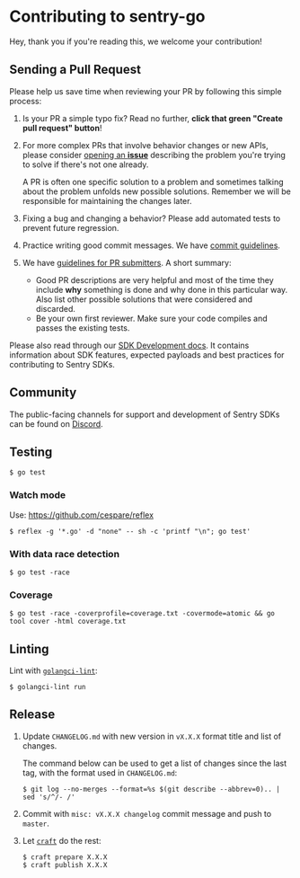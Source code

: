 # Contributing to sentry-go

Hey, thank you if you're reading this, we welcome your contribution!

## Sending a Pull Request

Please help us save time when reviewing your PR by following this simple
process:

1. Is your PR a simple typo fix? Read no further, **click that green "Create
   pull request" button**!

2. For more complex PRs that involve behavior changes or new APIs, please
   consider [opening an **issue**][new-issue] describing the problem you're
   trying to solve if there's not one already.

   A PR is often one specific solution to a problem and sometimes talking about
   the problem unfolds new possible solutions. Remember we will be responsible
   for maintaining the changes later.

3. Fixing a bug and changing a behavior? Please add automated tests to prevent
   future regression.

4. Practice writing good commit messages. We have [commit
   guidelines][commit-guide].

5. We have [guidelines for PR submitters][pr-guide]. A short summary:

   - Good PR descriptions are very helpful and most of the time they include
     **why** something is done and why done in this particular way. Also list
     other possible solutions that were considered and discarded.
   - Be your own first reviewer. Make sure your code compiles and passes the
     existing tests.

[new-issue]: https://github.com/Cleanshelf/sentry-go/issues/new/choose
[commit-guide]: https://develop.sentry.dev/code-review/#commit-guidelines
[pr-guide]: https://develop.sentry.dev/code-review/#guidelines-for-submitters

Please also read through our [SDK Development docs](https://develop.sentry.dev/sdk/).
It contains information about SDK features, expected payloads and best practices for
contributing to Sentry SDKs.

## Community

The public-facing channels for support and development of Sentry SDKs can be found on [Discord](https://discord.gg/Ww9hbqr).

## Testing

```console
$ go test
```

### Watch mode

Use: https://github.com/cespare/reflex

```console
$ reflex -g '*.go' -d "none" -- sh -c 'printf "\n"; go test'
```

### With data race detection

```console
$ go test -race
```

### Coverage

```console
$ go test -race -coverprofile=coverage.txt -covermode=atomic && go tool cover -html coverage.txt
```

## Linting

Lint with [`golangci-lint`](https://github.com/golangci/golangci-lint):

```console
$ golangci-lint run
```

## Release

1. Update `CHANGELOG.md` with new version in `vX.X.X` format title and list of changes.

   The command below can be used to get a list of changes since the last tag, with the format used in `CHANGELOG.md`:

   ```console
   $ git log --no-merges --format=%s $(git describe --abbrev=0).. | sed 's/^/- /'
   ```

2. Commit with `misc: vX.X.X changelog` commit message and push to `master`.

3. Let [`craft`](https://github.com/getsentry/craft) do the rest:

   ```console
   $ craft prepare X.X.X
   $ craft publish X.X.X
   ```
